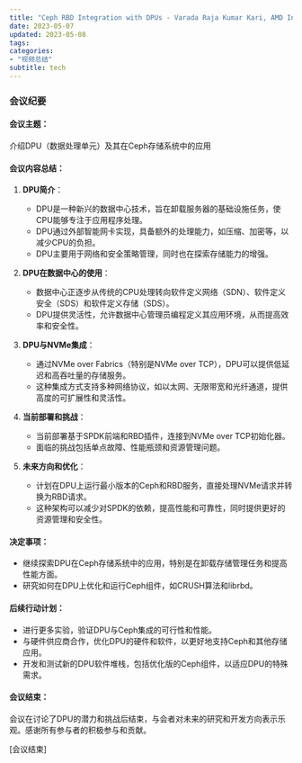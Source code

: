 ```yaml
---
title: "Ceph RBD Integration with DPUs - Varada Raja Kumar Kari, AMD India Pvt Limited"
date: 2023-05-07
updated: 2023-05-08
tags:
categories:
- "视频总结"
subtitle: tech
---
```



### 会议纪要

#### 会议主题：
介绍DPU（数据处理单元）及其在Ceph存储系统中的应用

#### 会议内容总结：
1. **DPU简介**：
   - DPU是一种新兴的数据中心技术，旨在卸载服务器的基础设施任务，使CPU能够专注于应用程序处理。
   - DPU通过外部智能网卡实现，具备额外的处理能力，如压缩、加密等，以减少CPU的负担。
   - DPU主要用于网络和安全策略管理，同时也在探索存储能力的增强。

2. **DPU在数据中心的使用**：
   - 数据中心正逐步从传统的CPU处理转向软件定义网络（SDN）、软件定义安全（SDS）和软件定义存储（SDS）。
   - DPU提供灵活性，允许数据中心管理员编程定义其应用环境，从而提高效率和安全性。

3. **DPU与NVMe集成**：
   - 通过NVMe over Fabrics（特别是NVMe over TCP），DPU可以提供低延迟和高吞吐量的存储服务。
   - 这种集成方式支持多种网络协议，如以太网、无限带宽和光纤通道，提供高度的可扩展性和灵活性。

4. **当前部署和挑战**：
   - 当前部署基于SPDK前端和RBD插件，连接到NVMe over TCP初始化器。
   - 面临的挑战包括单点故障、性能瓶颈和资源管理问题。

5. **未来方向和优化**：
   - 计划在DPU上运行最小版本的Ceph和RBD服务，直接处理NVMe请求并转换为RBD请求。
   - 这种架构可以减少对SPDK的依赖，提高性能和可靠性，同时提供更好的资源管理和安全性。

#### 决定事项：
- 继续探索DPU在Ceph存储系统中的应用，特别是在卸载存储管理任务和提高性能方面。
- 研究如何在DPU上优化和运行Ceph组件，如CRUSH算法和librbd。

#### 后续行动计划：
- 进行更多实验，验证DPU与Ceph集成的可行性和性能。
- 与硬件供应商合作，优化DPU的硬件和软件，以更好地支持Ceph和其他存储应用。
- 开发和测试新的DPU软件堆栈，包括优化版的Ceph组件，以适应DPU的特殊需求。

#### 会议结束：
会议在讨论了DPU的潜力和挑战后结束，与会者对未来的研究和开发方向表示乐观。感谢所有参与者的积极参与和贡献。

[会议结束]